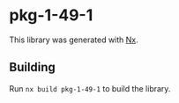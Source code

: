 # pkg-1-49-1

This library was generated with [Nx](https://nx.dev).

## Building

Run `nx build pkg-1-49-1` to build the library.
